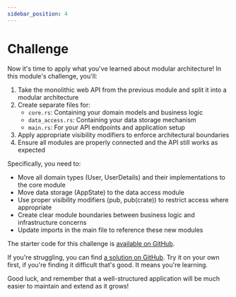 ```yaml
---
sidebar_position: 4
---
```


# Challenge

Now it's time to apply what you've learned about modular architecture! In this module's challenge, you'll:

1. Take the monolithic web API from the previous module and split it into a modular architecture
2. Create separate files for:
   - `core.rs`: Containing your domain models and business logic
   - `data_access.rs`: Containing your data storage mechanism
   - `main.rs`: For your API endpoints and application setup
3. Apply appropriate visibility modifiers to enforce architectural boundaries
4. Ensure all modules are properly connected and the API still works as expected

Specifically, you need to:
- Move all domain types (User, UserDetails) and their implementations to the core module
- Move data storage (AppState) to the data access module
- Use proper visibility modifiers (pub, pub(crate)) to restrict access where appropriate
- Create clear module boundaries between business logic and infrastructure concerns
- Update imports in the main file to reference these new modules

The starter code for this challenge is [available on GitHub](https://github.com/jeastham1993/rust-for-dotnet-devs-workshop/tree/main/src/examples/module6/rust_app).

If you're struggling, you can find [a solution on GitHub](https://github.com/jeastham1993/rust-for-dotnet-devs-workshop/tree/main/src/solutions/module6/rust_app). Try it on your own first, if you're finding it difficult that's good. It means you're learning.

Good luck, and remember that a well-structured application will be much easier to maintain and extend as it grows!